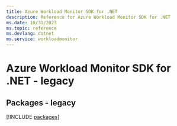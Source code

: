 ```yaml
---
title: Azure Workload Monitor SDK for .NET
description: Reference for Azure Workload Monitor SDK for .NET
ms.date: 10/31/2023
ms.topic: reference
ms.devlang: dotnet
ms.service: workloadmonitor
---
```

# Azure Workload Monitor SDK for .NET - legacy
## Packages - legacy
[!INCLUDE [packages](workload-monitor-index.md)]